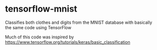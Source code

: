 # tensorflow-mnist
Classifies both clothes and digits from the MNIST database with basically the same code using TensorFlow

Much of this code was inspired by https://www.tensorflow.org/tutorials/keras/basic_classification
